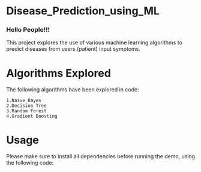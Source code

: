 # Disease_Prediction_using_ML

### Hello People!!!
This project explores the use of various machine learning algorithms to predict diseases from users (patient) input symptoms.

# Algorithms Explored
The following algorithms have been explored in code:
```
1.Naive Bayes 
2.Decision Tree
3.Random Forest
4.Gradient Boosting
```
# Usage

Please make sure to install all dependencies before running the demo, using the following code:

